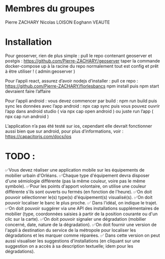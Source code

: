 # Membres du groupes
Pierre ZACHARY
Nicolas LOISON
Eoghann VEAUTE

# Installation
Pour geoserver, rien de plus simple : 
pull le repo contenant geoserver et postgis : https://github.com/Pierre-ZACHARY/geoserver 
taper la commande docker-compose up à la racine du repo 
normalement tout est config et prêt à être utiliser ! ( admin:geoserver )

Pour l’appli react, assurez d’avoir nodejs d’installer : 
pull ce repo : https://github.com/Pierre-ZACHARY/florlesbancs 
npm install puis npm start devraient faire l’affaire

Pour l’appli android : 
vous devez commencer par build : npm run build
puis sync les données avec l’app android : npx cap sync
puis vous pouvez ouvrir l’app dans android studio ( via npx cap open android )  ou juste run l’app ( npx cap run android ) 

L’application n’a pas été testé sur ios, cependant elle devrait fonctionner aussi bien que sur android, pour plus d’informations, voir : https://capacitorjs.com/docs/ios 


# TODO :
✅Vous devez réaliser une application mobile sur les équipements de mobilier urbain d'Orléans.
✅Chaque type d'équipement devra disposer d'une sémiologie différente (pas la même couleur, voire pas le même symbole).
✅Pour les points d'apport volontaire, on utilise une couleur différente s'ils sont ouverts ou fermés (en fonction de l'heure).
✅On doit pouvoir sélectionner le(s) type(s) d'équipement(s) visualisé(s).
✅On doit pouvoir localiser le banc le plus proche. ✅ Dans l'idéal, on indique le trajet.
✅On doit pouvoir suggérer via une API des installations supplémentaires de mobilier (type, coordonnées saisies à partir de la position courante ou d'un clic sur la carte).
✅On doit pouvoir signaler une dégradation (mobilier concerné, date, nature de la dégradation).
✅On doit fournir une version de l'appli à destination du service de la métropole pour localiser les dégradations et les marquer comme réparées. ✅ Dans cette version on peut aussi visualiser les suggestions d'installations (en cliquant sur une suggestion on a accès à sa description textuelle; idem pour les dégradations).
